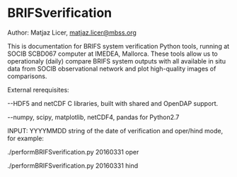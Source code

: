 # BRIFSverification

Author: Matjaz Licer, matjaz.licer@mbss.org

This is documentation for BRIFS system verification Python tools, running at SOCIB SCBD067 computer at IMEDEA, Mallorca. These tools allow us to operationaly (daily) compare BRIFS system outputs with all available in situ data from SOCIB observational network and plot high-quality images of comparisons.

External rerequisites:

--HDF5 and netCDF C libraries, built with shared and OpenDAP support.

--numpy, scipy, matplotlib, netCDF4, pandas for Python2.7


INPUT: YYYYMMDD string of the date of verification and oper/hind mode, for example:

./performBRIFSverification.py 20160331 oper

./performBRIFSverification.py 20160331 hind

